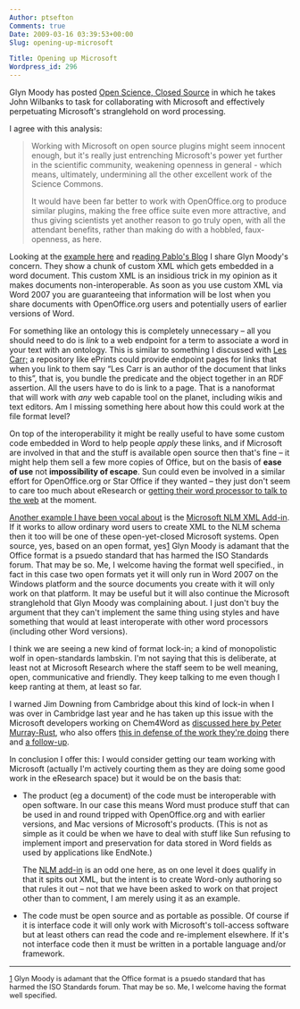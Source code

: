```yaml
---
Author: ptsefton
Comments: true
Date: 2009-03-16 03:39:53+00:00
Slug: opening-up-microsoft

Title: Opening up Microsoft
Wordpress_id: 296
---
```


<div>

<div class="page-toc">

</div>

<div>

Glyn Moody has posted [Open Science, Closed
Source](http://opendotdotdot.blogspot.com/2009/03/open-science-closed-source.html)
in which he takes John Wilbanks to task for collaborating with Microsoft
and effectively perpetuating Microsoft's stranglehold on word
processing.

I agree with this analysis:

> Working with Microsoft on open source plugins might seem innocent
> enough, but it's really just entrenching Microsoft's power yet further
> in the scientific community, weakening openness in general - which
> means, ultimately, undermining all the other excellent work of the
> Science Commons.
>
> It would have been far better to work with OpenOffice.org to produce
> similar plugins, making the free office suite even more attractive,
> and thus giving scientists yet another reason to go truly open, with
> all the attendant benefits, rather than making do with a hobbled,
> faux-openness, as here.

Looking at the [example here](http://ucsdbiolit.codeplex.com/) and
r[eading Pablo's
Blog](http://blogs.msdn.com/exscientia/archive/2009/03/11/ontology-add-in-for-word-2007.aspx)
I share Glyn Moody's concern. They show a chunk of custom XML which gets
embedded in a word document. This custom XML is an insidious trick in my
opinion as it makes documents non-interoperable. As soon as you use
custom XML via Word 2007 you are guaranteeing that information will be
lost when you share documents with OpenOffice.org users and potentially
users of earlier versions of Word.

For something like an ontology this is completely unnecessary <span
class="spCh spChx2013">–</span> all you should need to do is *link* to a
web endpoint for a term to associate a word in your text with an
ontology. This is similar to something I discussed with [Les
Carr;](http://www.google.com.au/url?sa=t&source=web&ct=res&cd=1&url=http%3A%2F%2Frepositoryman.blogspot.com%2F&ei=27S9Sc29J8zPkAXNj5iXCA&usg=AFQjCNHxpoXJAXJuq-G44eCMcW-3gFGJGQ&sig2=o_uJBz5FrjmLmD_q1qVzxA)
a repository like ePrints could provide endpoint pages for links that
when you link to them say <span class="spCh spChx201c">“</span>Les Carr
is an author of the document that links to this<span
class="spCh spChx201d">”</span>, that is, you bundle the predicate and
the object together in an RDF assertion. All the users have to do is
link to a page. That is a nanoformat that will work with *any* web
capable tool on the planet, including wikis and text editors. Am I
missing something here about how this could work at the file format
level?

On top of the interoperability it might be really useful to have some
custom code embedded in Word to help people *apply* these links, and if
Microsoft are involved in that and the stuff is available open source
then that's fine <span class="spCh spChx2013">–</span> it might help
them sell a few more copies of Office, but on the basis of **ease of
use** not **impossibility of escape**. Sun could even be involved in a
similar effort for OpenOffice.org or Star Office if they wanted <span
class="spCh spChx2013">–</span> they just don't seem to care too much
about eResearch or [getting their word processor to talk to the
web](http://ptsefton.com/2009/02/05/openofficeorg-is-bad-for-the-planet.htm)
at the moment.

[Another example I have been vocal
about](http://ptsefton.com/2008/08/05/another-look-at-the-article-authoring-add-in-for-microsoft-office-word-2007.htm)
is the [Microsoft NLM XML
Add-in](http://opendotdotdot.blogspot.com/2009/03/open-science-closed-source.html).
If it works to allow ordinary word users to create XML to the NLM schema
then it too will be one of these open-yet-closed Microsoft systems. Open
source, yes, based on an open format, yes<span
class="footnote">[1](#ftn0)<span class="footnote-text"> Glyn Moody is
adamant that the Office format is a psuedo standard that has harmed the
ISO Standards forum. That may be so. Me, I welcome having the format
well specified.</span></span>, in fact in this case two open formats yet
it will only run in Word 2007 on the Windows platform and the source
documents you create with it will only work on that platform. It may be
useful but it will also continue the Microsoft stranglehold that Glyn
Moody was complaining about. I just don't buy the argument that they
can't implement the same thing using styles and have something that
would at least interoperate with other word processors (including other
Word versions).

I think we are seeing a new kind of format lock-in; a kind of
monopolistic wolf in open-standards lambskin. I'm not saying that this
is deliberate, at least not at Microsoft Research where the staff seem
to be well meaning, open, communicative and friendly. They keep talking
to me even though I keep ranting at them, at least so far.

I warned Jim Downing from Cambridge about this kind of lock-in when I
was over in Cambridge last year and he has taken up this issue with the
Microsoft developers working on Chem4Word as [discussed here by Peter
Murray-Rust](http://wwmm.ch.cam.ac.uk/blogs/murrayrust/?p=1212), who
also offers [this in defense of the work they're
doing](http://wwmm.ch.cam.ac.uk/blogs/murrayrust/?p=1234) there and [a
follow-up](http://wwmm.ch.cam.ac.uk/blogs/murrayrust/?p=1267).

In conclusion I offer this: I would consider getting our team working
with Microsoft (actually I'm actively courting them as they are doing
some good work in the eResearch space) but it would be on the basis
that:

-   The product (eg a document) of the code must be interoperable with
    open software. In our case this means Word must produce stuff that
    can be used in and round tripped with OpenOffice.org and with
    earlier versions, and Mac versions of Microsoft's products. (This is
    not as simple as it could be when we have to deal with stuff like
    Sun refusing to implement import and preservation for data stored in
    Word fields as used by applications like EndNote.)

    The [NLM
    add-in](http://blogs.msdn.com/exscientia/archive/2008/07/28/release-candidate-for-article-authoring-add-in.aspx)
    is an odd one here, as on one level it does qualify in that it spits
    out XML, but the intent is to create Word-only authoring so that
    rules it out <span class="spCh spChx2013">–</span> not that we have
    been asked to work on that project other than to comment, I am
    merely using it as an example.

-   The code must be open source and as portable as possible. Of course
    if it is interface code it will only work with Microsoft's
    toll-access software but at least others can read the code and
    re-implement elsewhere. If it's not interface code then it must be
    written in a portable language and/or framework.

------------------------------------------------------------------------

<div style="font-size: .9em;">

<span class="footnote-defined">[1](#ftn0-text) Glyn Moody is adamant
that the Office format is a psuedo standard that has harmed the ISO
Standards forum. That may be so. Me, I welcome having the format well
specified.</span>

</div>

</div>

</div>

